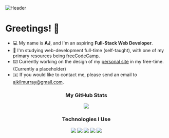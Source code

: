 ![Header](https://imgur.com/BaW8tJS.jpg)
<h1>Greetings! 👋</h1>
<ul>
  <li>💻 My name is <strong>AJ</strong>, and I'm an aspiring <strong>Full-Stack Web Developer</strong>.</li>
  <li>📝 I'm studying web-development full-time (self-taught), with one of my primary resources being <a href="https://www.freecodecamp.org/" target="_blank">freeCodeCamp</a>.</li>
  <li>⌨️ Currently working on the design of my <a href="https://ajkilmurray.xyz" target="blank">personal site</a> in my free-time. (Currently a placeholder)</li>
  <li>✉️ If you would like to contact me, please send an email to <a href="mailto:ajkilmurray@gmail.com" target="_blank">ajkilmurray@gmail.com</a>.</li>
</ul>
<h3 align="center">My GitHub Stats</h3>
<p align="center"><img align="center" src="https://github-readme-streak-stats.herokuapp.com/?user=ajkilmurray&theme=dark"></p>
<h3 align="center">Technologies I Use</h3>
<p align="center">
<img src="https://img.icons8.com/color/50/4a90e2/html-5--v1.png"/>
<img src="https://img.icons8.com/color/50/4a90e2/css3.png"/>
<img src="https://img.icons8.com/color/48/4a90e2/javascript.png"/>
<img src="https://img.icons8.com/color/48/4a90e2/sass.png"/>
<img src="https://img.icons8.com/color/48/000000/bootstrap.png"/>
</p>




